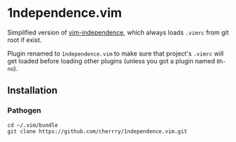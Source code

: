 # 1ndependence.vim

Simplified version of [vim-independence](https://github.com/AD7six/vim-independence), which always loads `.vimrc` from git root if exist.

Plugin renamed to `1ndependence.vim` to make sure that project's `.vimrc` will get loaded before loading other plugins (unless you got a plugin named `0h-no`).

## Installation

### Pathogen

```
cd ~/.vim/bundle
git clone https://github.com/cherrry/1ndependence.vim.git
```
